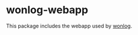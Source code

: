# wonlog-webapp

This package includes the webapp used by [wonlog](https://www.github.com/devrama/wonlog).<br>
